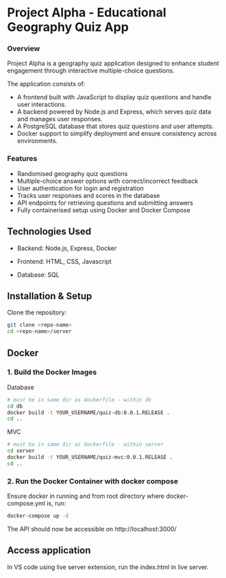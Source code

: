 # Project Alpha - Educational Geography Quiz App

### Overview

Project Alpha is a geography quiz application designed to enhance student engagement through interactive multiple-choice questions. 

The application consists of:

- 	A frontend built with JavaScript to display quiz questions and handle user interactions.
-	A backend powered by Node.js and Express, which serves quiz data and manages user responses.
- 	A PostgreSQL database that stores quiz questions and user attempts.
- 	Docker support to simplify deployment and ensure consistency across environments.

### Features
* 	Randomised geography quiz questions
* 	Multiple-choice answer options with correct/incorrect feedback
* 	User authentication for login and registration
* 	Tracks user responses and scores in the database
* 	API endpoints for retrieving questions and submitting answers
* 	Fully containerised setup using Docker and Docker Compose


## Technologies Used

- Backend: Node.js, Express, Docker

- Frontend: HTML, CSS, Javascript

- Database: SQL

## Installation & Setup

Clone the repository:

```bash
git clone <repo-name>
cd <repo-name>/server
```

## Docker

### 1. Build the Docker Images

Database
```bash
# must be in same dir as dockerfile - within db
cd db
docker build -t YOUR_USERNAME/quiz-db:0.0.1.RELEASE .
cd ..
```

MVC
```bash
# must be in same dir as dockerfile - within server
cd server
docker build -t YOUR_USERNAME/quiz-mvc:0.0.1.RELEASE .
cd ..
```

### 2. Run the Docker Container with docker compose

Ensure docker in running and from root directory where docker-compose.yml is, run:
```bash
docker-compose up -d
```

The API should now be accessible on http://localhost:3000/

## Access application
In VS code using live server extension, run the index.html in live server.